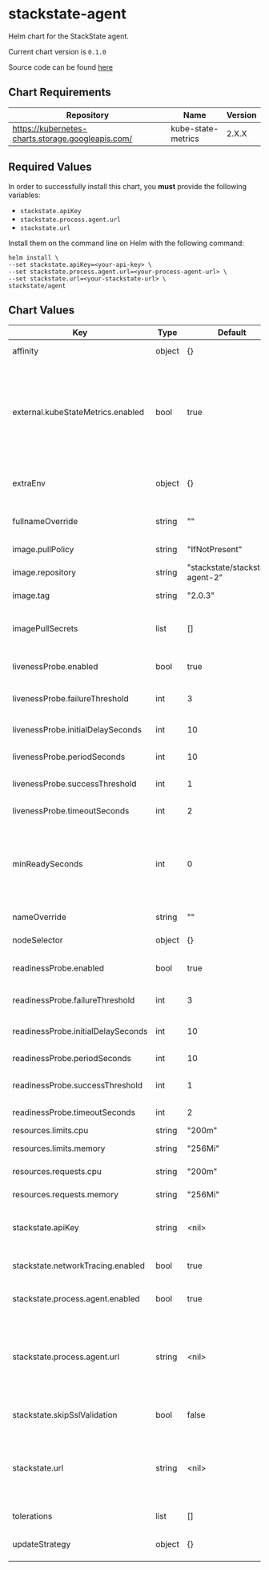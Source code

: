stackstate-agent
================
Helm chart for the StackState agent.

Current chart version is `0.1.0`

Source code can be found [here](https://gitlab.com/stackvista/devops/helm-charts.git)

## Chart Requirements

| Repository | Name | Version |
|------------|------|---------|
| https://kubernetes-charts.storage.googleapis.com/ | kube-state-metrics | 2.X.X |

## Required Values

In order to successfully install this chart, you **must** provide the following variables:

* `stackstate.apiKey`
* `stackstate.process.agent.url`
* `stackstate.url`

Install them on the command line on Helm with the following command:

```shell
helm install \
--set stackstate.apiKey=<your-api-key> \
--set stackstate.process.agent.url=<your-process-agent-url> \
--set stackstate.url=<your-stackstate-url> \
stackstate/agent
```

## Chart Values

| Key | Type | Default | Description |
|-----|------|---------|-------------|
| affinity | object | {} | Affinity settings for pod assignment. |
| external.kubeStateMetrics.enabled | bool | true | Whether or not to install the `kube-state-metrics` Deployment along with the StackState agent. Set to `false` if you have `kube-state-metrics` already installed on the cluster. |
| extraEnv | object | {} | Extra environment variables to be injected into the `DaemonSet` object. |
| fullnameOverride | string | "" | Override the fullname of the chart. |
| image.pullPolicy | string | "IfNotPresent" | Default container image pull policy. |
| image.repository | string | "stackstate/stackstate-agent-2" | Base container image registry. |
| image.tag | string | "2.0.3" | Default container image tag. |
| imagePullSecrets | list | [] | Secrets / credentials needed for container image registry. |
| livenessProbe.enabled | bool | true | Enable use of livenessProbe check. |
| livenessProbe.failureThreshold | int | 3 | `failureThreshold` for the liveness probe. |
| livenessProbe.initialDelaySeconds | int | 10 | `initialDelaySeconds` for the liveness probe. |
| livenessProbe.periodSeconds | int | 10 | `periodSeconds` for the liveness probe. |
| livenessProbe.successThreshold | int | 1 | `successThreshold` for the liveness probe. |
| livenessProbe.timeoutSeconds | int | 2 | `timeoutSeconds` for the liveness probe. |
| minReadySeconds | int | 0 | Number of seconds for which a newly created Pod should be ready without any of its containers crashing, for it to be considered available. |
| nameOverride | string | "" | Override the name of the chart. |
| nodeSelector | object | {} | Node labels for pod assignment. |
| readinessProbe.enabled | bool | true | Enable use of readinessProbe check. |
| readinessProbe.failureThreshold | int | 3 | `failureThreshold` for the readiness probe. |
| readinessProbe.initialDelaySeconds | int | 10 | `initialDelaySeconds` for the readiness probe. |
| readinessProbe.periodSeconds | int | 10 | `periodSeconds` for the readiness probe. |
| readinessProbe.successThreshold | int | 1 | `successThreshold` for the readiness probe. |
| readinessProbe.timeoutSeconds | int | 2 | `timeoutSeconds` for the readiness probe. |
| resources.limits.cpu | string | "200m" | CPU resource limits. |
| resources.limits.memory | string | "256Mi" | Memory resource limits. |
| resources.requests.cpu | string | "200m" | CPU resource requests. |
| resources.requests.memory | string | "256Mi" | Memory resource requests. |
| stackstate.apiKey | string | \<nil\> | **PROVIDE YOUR API KEY HERE** API key to be used by the StackState agent. |
| stackstate.networkTracing.enabled | bool | true | Whether or not to enable network tracing. |
| stackstate.process.agent.enabled | bool | true | Whether or not to enable the process agent. |
| stackstate.process.agent.url | string | \<nil\> | **PROVIDE STACKSTATE PROCESS AGENT URL HERE** URL of the StackState installation to receive data from the agent. |
| stackstate.skipSslValidation | bool | false | Set to true if self signed certificates are used. |
| stackstate.url | string | \<nil\> | **PROVIDE STACKSTATE URL HERE** URL of the StackState installation to receive data from the agent. |
| tolerations | list | [] | Toleration labels for pod assignment. |
| updateStrategy | object | {} | The update strategy for the DaemonSet object. |
